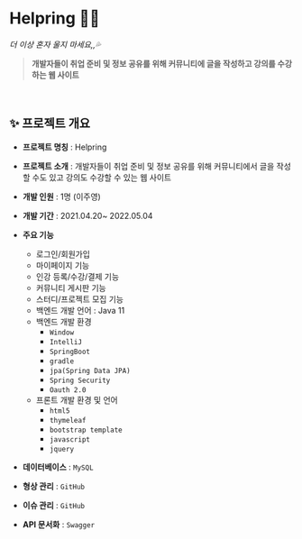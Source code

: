 # Helpring 👩‍💻
_더 이상 혼자 울지 마세요,,💦_

> **개발자들이 취업 준비 및 정보 공유를 위해 커뮤니티에 글을 작성하고 강의를 수강하는 웹 사이트**

<br/>

## ✨ 프로젝트 개요
- **프로젝트 명칭** : Helpring
- **프로젝트 소개** : 개발자들이 취업 준비 및 정보 공유를 위해 커뮤니티에서 글을 작성할 수도 있고 강의도 수강할 수 있는 웹 사이트
- **개발 인원** : 1명 (이주영)
- **개발 기간** : 2021.04.20~ 2022.05.04

- **주요 기능**
  - 로그인/회원가입
  - 마이페이지 기능
  - 인강 등록/수강/결제 기능
  - 커뮤니티 게시판 기능
  - 스터디/프로젝트 모집 기능
  - 백엔드 개발 언어 : Java 11
  - 백엔드 개발 환경
    - `Window`
    - `IntelliJ`
    - `SpringBoot`
    - `gradle`
    - `jpa(Spring Data JPA)`
    - `Spring Security`
    - `Oauth 2.0`
  - 프론트 개발 환경 및 언어
    - `html5`
    - `thymeleaf`
    - `bootstrap template`
    - `javascript`
    - `jquery`
- **데이터베이스** : `MySQL`
- **형상 관리** : `GitHub`
- **이슈 관리** : `GitHub`
- **API 문서화** : `Swagger`

